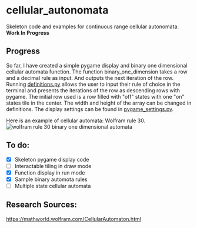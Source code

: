 # cellular_autonomata
Skeleton code and examples for continuous range cellular autonomata. <b>Work In Progress</b>

## Progress
So far, I have created a simple pygame display and binary one dimensional cellular automata function. The function binary_one_dimension takes a row and a decimal rule as input. And outputs the next iteration of the row. Running [definitions.py](/definitions.py) allows the user to input their rule of choice in the terminal and presents the iterations of the row as descending rows with pygame. The initial row used is a row filled with "off" states with one "on" states tile in the center. The width and height of the array can be changed in definitions. The display settings can be found in [pygame_settings.py](/pygame_settings.py).

Here is an example of cellular automata: Wolfram rule 30.</br>
![wolfram rule 30 binary one dimensional automata](/readme_images/wolfram_rule30.jpeg)

## To do:
- [X] Skeleton pygame display code
- [ ] Interactable tiling in draw mode
- [X] Function display in run mode
- [X] Sample binary automota rules
- [ ] Multiple state cellular automata

## Research Sources:
https://mathworld.wolfram.com/CellularAutomaton.html


